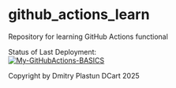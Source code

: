 # github_actions_learn
Repository for learning GitHub Actions functional

Status of Last Deployment:<br>
[![My-GitHubActions-BASICS](https://github.com/dmplastun/github_actions_learn/actions/workflows/my-basics.yml/badge.svg?branch=main)](https://github.com/dmplastun/github_actions_learn/actions/workflows/my-basics.yml)


Copyright by Dmitry Plastun DCart 2025
